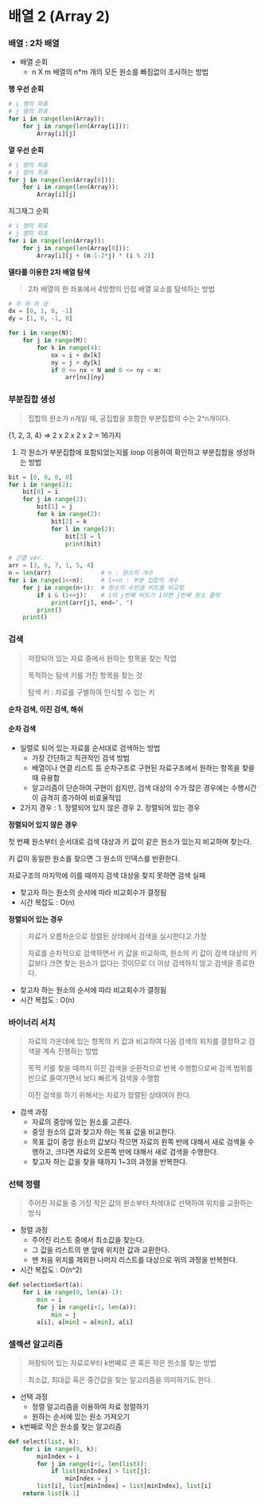 # 배열 2 (Array 2)

### 배열 : 2차 배열

* 배열 순회
  * n X m 배열의 n*m 개의 모든 원소를 빠짐없이 조사하는 방법

**행 우선 순회**

```python
# i 행의 좌표
# j 열의 좌표
for i in range(len(Array)):
    for j in range(len(Array[i])):
        Array[i][j]
```

**열 우선 순회**

```python
# i 행의 좌표
# j 열의 좌표
for j in range(len(Array[0])):
    for i in range(len(Array)):
        Array[i][j] 
```

지그재그 순회

```python
# i 행의 좌표
# j 열의 좌표
for i in range(len(Array)):
    for j in range(len(Array[0])):
        Array[i][j + (m-1-2*j) * (i % 2)]
```

**델타를 이용한 2차 배열 탐색**

> 2차 배열의 한 좌표에서 4방향의 인접 배열 요소를 탐색하는 방법

```python
# 우 하 좌 상
dx = [0, 1, 0, -1]
dy = [1, 0, -1, 0]

for i in range(N):
    for j in range(M):
        for k in range(4):
            nx = i + dx[k]
            ny = j + dy[k]
            if 0 <= nx < N and 0 <= ny < m:
                arr[nx][ny]
```

### 부분집합 생성

> 집합의 원소가  n개일 때, 공집합을 포함한 부분집합의 수는 2^n개이다.

{1, 2, 3, 4} => 2 x 2 x 2 x 2 = 16가지

1. 각 원소가 부분집합에 포함되었는지를 loop 이용하여 확인하고 부분집합을 생성하는 방법

```python
bit = [0, 0, 0, 0]
for i in range(2):
    bit[0] = i
    for j in range(2):
        bit[1] = j
        for k in range(2):
            bit[2] = k
            for l in range(2):
                bit[3] = l
                print(bit)
```

```python
# 간결 ver.
arr = [3, 6, 7, 1, 5, 4]
n = len(arr)              # n : 원소의 개수
for i in range(1<<n):     # 1<<n : 부분 집합의 개수
    for j in range(n+1):  # 원소의 수만큼 비트를 비교함
        if i & (1<<j):    # i의 j번째 비트가 1이면 j번째 원소 출력
            print(arr[j], end=", ")
        print()
    print()
```

### 검색

> 저장되어 있는 자료 중에서 원하는 항목을 찾는 작업
>
> 목적하는 탐색 키를 가진 항목을 찾는 것
>
> 탐색 키 : 자료를 구별하여 인식할 수 있는 키

**순차 검색, 이진 검색, 해쉬**

#### 순차 검색

* 일렬로 되어 있는 자료를 순서대로 검색하는 방법
  * 가장 간단하고 직관적인 검색 방법
  * 배열이나 연결 리스트 등 순차구조로 구현된 자료구조에서 원하는 항목을 찾을 때 유용함
  * 알고리즘이 단순하여 구현이 쉽지만, 검색 대상의 수가 많은 경우에는 수행시간이 급격히 증가하여 비효율적임
* 2가지 경우 : 1. 정렬되어 있지 않은 경우 2. 정렬되어 있는 경우

**정렬되어 있지 않은 경우**

첫 번째 원소부터 순서대로 검색 대상과 키 값이 같은 원소가 있는지 비교하며 찾는다.

키 값이 동일한 원소를 찾으면 그 원소의 인덱스를 반환한다.

자료구조의 마지막에 이를 때까지 검색 대상을 찾지 못하면 검색 실패

* 찾고자 하는 원소의 순서에 따라 비교회수가 결정됨
* 시간 복잡도 : O(n)

**정렬되어 있는 경우**

> 자료가 오름차순으로 정렬된 상태에서 검색을 실시한다고 가정
>
> 자료를 순차적으로 검색하면서 키 값을 비교하여, 원소의 키 값이 검색 대상의 키 값보다 크면 찾는 원소가 없다는 것이므로 더 이상 검색하지 않고 검색을 종료한다.

* 찾고자 하는 원소의 순서에 따라 비교회수가 결정됨
* 시간 복잡도 : O(n)

### 바이너리 서치

> 자료의 가운데에 있는 항목의 키 값과 비교하여 다음 검색의 위치를 결정하고 검색을 계속 진행하는 방법
>
> 목적 키를 찾을 때까지 이진 검색을 순환적으로 반복 수행함으로써 검색 범위를 반으로 줄여가면서 보다 빠르게 검색을 수행함
>
> 이진 검색을 하기 위해서는 자료가 정렬된 상태여야 한다.

* 검색 과정
  * 자료의 중앙에 있는 원소를 고른다.
  * 중앙 원소의 값과 찾고자 하는 목표 값을 비교한다.
  * 목표 값이 중앙 원소의 값보다 작으면 자료의 왼쪽 반에 대해서 새로 검색을 수행하고, 크다면 자료의 오른쪽 반에 대해서 새로 검색을 수행한다.
  * 찾고자 하는 값을 찾을 때까지 1~3의 과정을 반복한다.

### 선택 정렬

> 주어진 자료들 중 가장 작은 값의 원소부터 차례대로 선택하여 위치를 교환하는 방식

* 정렬 과정
  * 주어진 리스트 중에서 최소값을 찾는다.
  * 그 값을 리스트의 맨 앞에 위치한 값과 교환한다.
  * 맨 처음 위치를 제외한 나머지 리스트를 대상으로 위의 과정을 반복한다.
* 시간 복잡도 : O(n^2)

```python
def selectionSort(a):
    for i in range(0, len(a)-1):
        min = i
        for j in range(i+1, len(a)):
            min = j
        a[i], a[min] = a[min], a[i]
```

### 셀렉션 알고리즘

> 저장되어 있는 자료로부터 k번째로 큰 혹은 작은 원소를 찾는 방법
>
> 최소값, 최대값 혹은 중간값을 찾는 알고리즘을 의미하기도 한다.

* 선택 과정
  * 정렬 알고리즘을 이용하여 자료 정렬하기
  * 원하는 순서에 있는 원소 가져오기
* k번째로 작은 원소를 찾는 알고리즘

```python
def select(list, k):
    for i in range(0, k):
        minIndex = i
        for j in range(i+1, len(list)):
            if list[minIndex] > list[j]:
                minIndex = j
        list[i], list[minIndex] = list[minIndex], list[i]
    return list[k-1]
```



